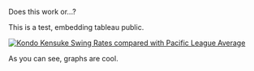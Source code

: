Does this work or...?

This is a test, embedding tableau public.


<div class='tableauPlaceholder' id='viz1525912847207' style='position: relative'><noscript><a href='#'><img alt='Kondo Kensuke Swing Rates compared with Pacific League Average ' src='https:&#47;&#47;public.tableau.com&#47;static&#47;images&#47;Ke&#47;KensukeKondoSwingBB2014-2018&#47;Dashboard1&#47;1_rss.png' style='border: none' /></a></noscript><object class='tableauViz'  style='display:none;'><param name='host_url' value='https%3A%2F%2Fpublic.tableau.com%2F' /> <param name='embed_code_version' value='3' /> <param name='site_root' value='' /><param name='name' value='KensukeKondoSwingBB2014-2018&#47;Dashboard1' /><param name='tabs' value='no' /><param name='toolbar' value='yes' /><param name='static_image' value='https:&#47;&#47;public.tableau.com&#47;static&#47;images&#47;Ke&#47;KensukeKondoSwingBB2014-2018&#47;Dashboard1&#47;1.png' /> <param name='animate_transition' value='yes' /><param name='display_static_image' value='yes' /><param name='display_spinner' value='yes' /><param name='display_overlay' value='yes' /><param name='display_count' value='yes' /><param name='filter' value='publish=yes' /></object></div>                <script type='text/javascript'>                    var divElement = document.getElementById('viz1525912847207');                    var vizElement = divElement.getElementsByTagName('object')[0];                    vizElement.style.width='1424px';vizElement.style.height='795px';                    var scriptElement = document.createElement('script');                    scriptElement.src = 'https://public.tableau.com/javascripts/api/viz_v1.js';                    vizElement.parentNode.insertBefore(scriptElement, vizElement);                </script>



As you can see, graphs are cool.
